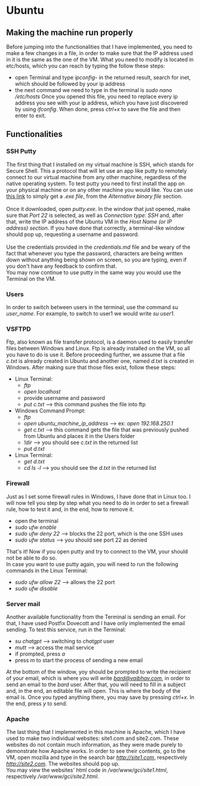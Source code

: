 # Ubuntu
## Making the machine run properly
Before jumping into the functionalities that I have implemented, you need to make a few changes in a file, in order to make sure that the IP address used in it is the same as the one of the VM. What you need to modify is located in etc/hosts, which you can reach by typing the follow these steps: 
- open Terminal and type *ipconfig*- in the returned result, search for inet, which should be followed by your ip address
- the next command we need to type in the terminal is *sudo nano /etc/hosts*
Once you opened this file, you need to replace every ip address you see with your ip address, which you have just discovered by using *ifconfig*. When done, press *ctrl+x* to save the file and then enter to exit.

## Functionalities
### SSH Putty
The first thing that I installed on my virtual machine is SSH, which stands for Secure Shell. This a protocol that will let use an app like putty to remotely connect to our virtual machine from any other machine, regardless of the native operating system. To test putty you need to first install the app on your physical machine or on any other machine you would like. You can use [this link](https://www.chiark.greenend.org.uk/~sgtatham/putty/latest.html) to simply get a *.exe file*, from the *Alternative binary file* section.<br/><br/>
Once it downloaded, open *putty.exe*. In the window that just opened, make sure that *Port 22* is selected, as well as *Connection type: SSH* and, after that, write the IP address of the Ubuntu VM in the *Host Name (or IP address) section*. If you have done that correctly, a terminal-like window should pop up, requesting a username and password. <br/><br/>
Use the credentials provided in the *credentials.md* file and be weary of the fact that whenever you type the password, characters are being written down without anything being shown on screen, so you are typing, even if you don't have any feedback to confirm that.<br/>
You may now continue to use putty in the same way you would use the Terminal on the VM.

### Users
In order to switch between users in the terminal, use the command *su user_name*. For example, to switch to user1 we would write *su user1*.

### VSFTPD
Ftp, also known as file transfer protocol, is a daemon used to easily transfer files between Windows and Linux. Ftp is already installed on the VM, so all you have to do is use it. Before proceeding further, we assume that a file *c.txt* is already created in Ubuntu and another one, named *d.txt* is created in Windows. After making sure that those files exist, follow these steps:
- Linux Terminal:
	- *ftp*
 	- *open localhost*
  - provide username and password
  - *put c.txt* --> this command pushes the file into ftp
- Windows Command Prompt:
	- *ftp*
  - *open ubuntu_machine_ip_address* --> ex: *open 192.168.250.1*
  - *get c.txt* --> this command gets the file that was previously pushed from Ubuntu and places it in the Users folder
  - *!dir* --> you should see *c.txt* in the returned list
  - *put d.txt*
- Linux Terminal:
	- *get d.txt*
  - *cd ls -l* --> you should see the *d.txt* in the returned list

### Firewall
Just as I set some firewall rules in Windows, I have done that in Linux too. I will now tell you step by step what you need to do in order to set a firewall rule, how to test it and, in the end, how to remove it. 
- open the terminal
- *sudo ufw enable* 
- *sudo ufw deny 22* --> blocks the 22 port, which is the one SSH uses
- *sudo ufw status* --> you should see port 22 as denied

That's it! Now if you open putty and try to connect to the VM, your should not be able to do so. <br/>
In case you want to use putty again, you will need to run the following commands in the Linux Terminal:
- *sudo ufw allow 22* --> allows the 22 port
- *sudo ufw disable* 


### Server mail
Another available functionality from the Terminal is sending an email. For that, I have used Postfix Dovecott and I have only implemented the email sending. To test this service, run in the Terminal:
- *su chatgpt* --> switching to *chatgpt* user
- *mutt* --> access the mail service
- if prompted, press *a*
- press *m* to start the process of sending a new email

At the bottom of the window, yoy should be prompted to write the recipient of your email, which is where you will write *bard@vaibhav.com*, in order to send an email to the *bard* user. After that, you will need to fill in a subject and, in the end, an editable file will open. This is where the body of the email is. Once you typed anything there, you may save by pressing *ctrl+x*. In the end, press *y* to send.


### Apache
The last thing that I implemented in this machine is Apache, which I have used to make two individual websites: site1.com and site2.com. These websites do not contain much information, as they were made purely to demonstrate how Apache works. In order to see their contents, go to the VM, open mozilla and type in the search bar *http://site1.com*, respectively *http://site2.com*. The websites should pop up.<br/>
You may view the websites' html code in */var/www/gci/site1.html*, respectively */var/www/gci/site2.html*.
